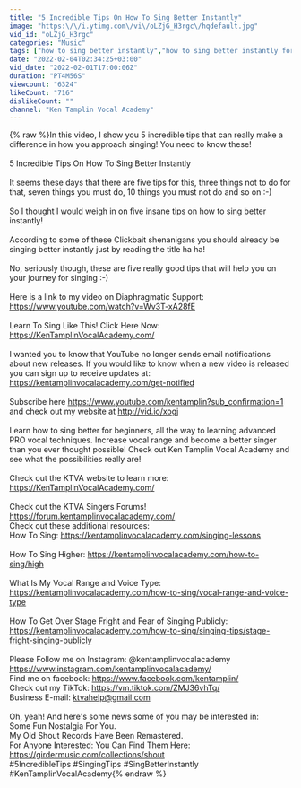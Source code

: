```yaml
---
title: "5 Incredible Tips On How To Sing Better Instantly"
image: "https:\/\/i.ytimg.com\/vi\/oLZjG_H3rgc\/hqdefault.jpg"
vid_id: "oLZjG_H3rgc"
categories: "Music"
tags: ["how to sing better instantly","how to sing better instantly for beginners","sing better instantly"]
date: "2022-02-04T02:34:25+03:00"
vid_date: "2022-02-01T17:00:06Z"
duration: "PT4M56S"
viewcount: "6324"
likeCount: "716"
dislikeCount: ""
channel: "Ken Tamplin Vocal Academy"
---
```

{% raw %}In this video, I show you 5 incredible tips that can really make a difference in how you approach singing!  You need to know these!<br /><br />5 Incredible Tips On How To Sing Better Instantly<br /><br />It seems these days that there are five tips for this, three things not to do for that, seven things you must do, 10 things you must not do and so on :-)<br /><br />So I thought I would weigh in on five insane tips on how to sing better instantly!<br /><br />According to some of these Clickbait shenanigans you should already be singing better instantly just by reading the title ha ha!<br /><br />No, seriously though, these are five really good tips that will help you on your journey for singing :-)<br /><br />Here is a link to my video on Diaphragmatic Support:  <a rel="nofollow" target="blank" href="https://www.youtube.com/watch?v=Wv3T-xA28fE">https://www.youtube.com/watch?v=Wv3T-xA28fE</a> <br /><br />Learn To Sing Like This! Click Here Now: <a rel="nofollow" target="blank" href="https://KenTamplinVocalAcademy.com/">https://KenTamplinVocalAcademy.com/</a><br /><br />I wanted you to know that YouTube no longer sends email notifications about new releases. If you would like to know when a new video is released you can sign up to receive updates at: <a rel="nofollow" target="blank" href="https://kentamplinvocalacademy.com/get-notified">https://kentamplinvocalacademy.com/get-notified</a><br /><br />Subscribe here <a rel="nofollow" target="blank" href="https://www.youtube.com/kentamplin?sub_confirmation=1">https://www.youtube.com/kentamplin?sub_confirmation=1</a> <br />and check out my website at <a rel="nofollow" target="blank" href="http://vid.io/xogj">http://vid.io/xogj</a><br /><br />Learn how to sing better for beginners, all the way to learning advanced PRO vocal techniques. Increase vocal range and become a better singer than you ever thought possible! Check out Ken Tamplin Vocal Academy and see what the possibilities really are!<br /><br />Check out the KTVA website to learn more:<br /><a rel="nofollow" target="blank" href="https://KenTamplinVocalAcademy.com/">https://KenTamplinVocalAcademy.com/</a><br /><br />Check out the KTVA Singers Forums!  <a rel="nofollow" target="blank" href="https://forum.kentamplinvocalacademy.com/">https://forum.kentamplinvocalacademy.com/</a><br />Check out these additional resources:<br />How To Sing:  <a rel="nofollow" target="blank" href="https://kentamplinvocalacademy.com/singing-lessons">https://kentamplinvocalacademy.com/singing-lessons</a> <br /><br />How To Sing Higher:  <a rel="nofollow" target="blank" href="https://kentamplinvocalacademy.com/how-to-sing/high">https://kentamplinvocalacademy.com/how-to-sing/high</a><br /><br />What Is My Vocal Range and Voice Type:  <a rel="nofollow" target="blank" href="https://kentamplinvocalacademy.com/how-to-sing/vocal-range-and-voice-type">https://kentamplinvocalacademy.com/how-to-sing/vocal-range-and-voice-type</a> <br /><br />How To Get Over Stage Fright and Fear of Singing Publicly:  <a rel="nofollow" target="blank" href="https://kentamplinvocalacademy.com/how-to-sing/singing-tips/stage-fright-singing-publicly">https://kentamplinvocalacademy.com/how-to-sing/singing-tips/stage-fright-singing-publicly</a><br /><br />Please Follow me on Instagram: @kentamplinvocalacademy <a rel="nofollow" target="blank" href="https://www.instagram.com/kentamplinvocalacademy/">https://www.instagram.com/kentamplinvocalacademy/</a><br />Find me on facebook: <a rel="nofollow" target="blank" href="https://www.facebook.com/kentamplin/">https://www.facebook.com/kentamplin/</a><br />Check out my TikTok: <a rel="nofollow" target="blank" href="https://vm.tiktok.com/ZMJ36vhTq/">https://vm.tiktok.com/ZMJ36vhTq/</a><br />Business E-mail: ktvahelp@gmail.com<br /><br />Oh, yeah!  And here's some news some of you may be interested in:<br />Some Fun Nostalgia For You.<br />My Old Shout Records Have Been Remastered.<br />For Anyone Interested: You Can Find Them Here:<br /><a rel="nofollow" target="blank" href="https://girdermusic.com/collections/shout">https://girdermusic.com/collections/shout</a><br />#5IncredibleTips #SingingTips #SingBetterInstantly #KenTamplinVocalAcademy{% endraw %}

